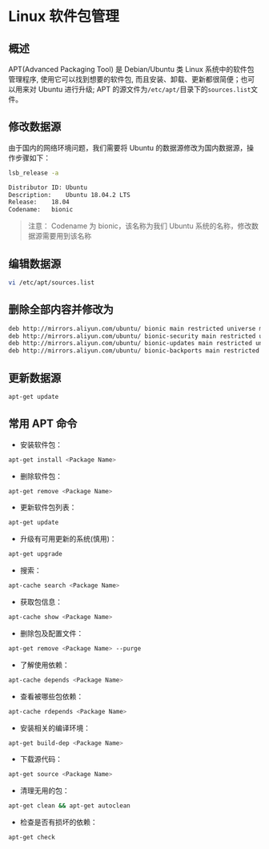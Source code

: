 # Linux 软件包管理

## 概述

APT(Advanced Packaging Tool) 是 Debian/Ubuntu 类 Linux 系统中的软件包管理程序, 使用它可以找到想要的软件包, 而且安装、卸载、更新都很简便；也可以用来对 Ubuntu 进行升级; APT 的源文件为`/etc/apt/`目录下的`sources.list`文件。

## 修改数据源

由于国内的网络环境问题，我们需要将 Ubuntu 的数据源修改为国内数据源，操作步骤如下：
```sh
lsb_release -a

Distributor ID:	Ubuntu
Description:	Ubuntu 18.04.2 LTS
Release:	18.04
Codename:	bionic
```
> 注意： Codename 为 bionic，该名称为我们 Ubuntu 系统的名称，修改数据源需要用到该名称

## 编辑数据源
```sh
vi /etc/apt/sources.list
```

## 删除全部内容并修改为

```sh
deb http://mirrors.aliyun.com/ubuntu/ bionic main restricted universe multiverse
deb http://mirrors.aliyun.com/ubuntu/ bionic-security main restricted universe multiverse
deb http://mirrors.aliyun.com/ubuntu/ bionic-updates main restricted universe multiverse
deb http://mirrors.aliyun.com/ubuntu/ bionic-backports main restricted universe multiverse
```

## 更新数据源
```sh
apt-get update
```

## 常用 APT 命令
+ 安装软件包：
```sh
apt-get install <Package Name>
```
+ 删除软件包：
```sh
apt-get remove <Package Name>
```
+ 更新软件包列表：
```sh
apt-get update
```

+ 升级有可用更新的系统(慎用)：
```sh
apt-get upgrade
```

+ 搜索：
```sh
apt-cache search <Package Name>
```

+ 获取包信息：
```sh
apt-cache show <Package Name>
```

+ 删除包及配置文件：
```sh
apt-get remove <Package Name> --purge
```

+ 了解使用依赖：
```sh
apt-cache depends <Package Name>
```

+ 查看被哪些包依赖：
```sh
apt-cache rdepends <Package Name>
```

+ 安装相关的编译环境：
```sh
apt-get build-dep <Package Name>
```

+ 下载源代码：
```sh
apt-get source <Package Name>
```

+ 清理无用的包：
```sh
apt-get clean && apt-get autoclean
```

+ 检查是否有损坏的依赖：
```sh
apt-get check
```